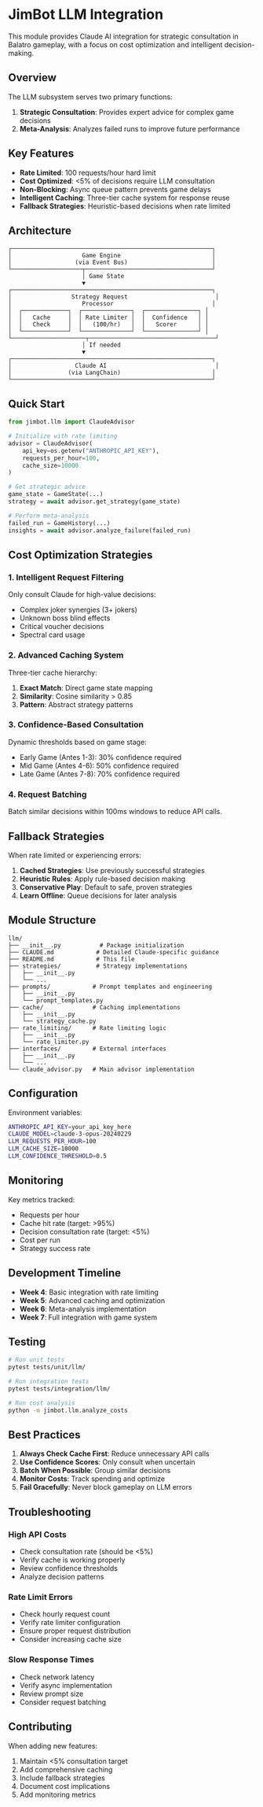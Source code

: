 # JimBot LLM Integration

This module provides Claude AI integration for strategic consultation in Balatro
gameplay, with a focus on cost optimization and intelligent decision-making.

## Overview

The LLM subsystem serves two primary functions:

1. **Strategic Consultation**: Provides expert advice for complex game decisions
2. **Meta-Analysis**: Analyzes failed runs to improve future performance

## Key Features

- **Rate Limited**: 100 requests/hour hard limit
- **Cost Optimized**: <5% of decisions require LLM consultation
- **Non-Blocking**: Async queue pattern prevents game delays
- **Intelligent Caching**: Three-tier cache system for response reuse
- **Fallback Strategies**: Heuristic-based decisions when rate limited

## Architecture

```
┌─────────────────────────────────────────────────────────┐
│                    Game Engine                          │
│                  (via Event Bus)                        │
└────────────────────┬────────────────────────────────────┘
                     │ Game State
                     ▼
┌─────────────────────────────────────────────────────────┐
│                 Strategy Request                         │
│                    Processor                            │
│  ┌─────────────┐  ┌──────────────┐  ┌───────────────┐ │
│  │   Cache     │  │ Rate Limiter │  │  Confidence   │ │
│  │   Check     │  │   (100/hr)   │  │   Scorer      │ │
│  └─────────────┘  └──────────────┘  └───────────────┘ │
└─────────────────────┬────────────────────────────────────┘
                     │ If needed
                     ▼
┌─────────────────────────────────────────────────────────┐
│                  Claude AI                               │
│                (via LangChain)                          │
└─────────────────────────────────────────────────────────┘
```

## Quick Start

```python
from jimbot.llm import ClaudeAdvisor

# Initialize with rate limiting
advisor = ClaudeAdvisor(
    api_key=os.getenv("ANTHROPIC_API_KEY"),
    requests_per_hour=100,
    cache_size=10000
)

# Get strategic advice
game_state = GameState(...)
strategy = await advisor.get_strategy(game_state)

# Perform meta-analysis
failed_run = GameHistory(...)
insights = await advisor.analyze_failure(failed_run)
```

## Cost Optimization Strategies

### 1. Intelligent Request Filtering

Only consult Claude for high-value decisions:

- Complex joker synergies (3+ jokers)
- Unknown boss blind effects
- Critical voucher decisions
- Spectral card usage

### 2. Advanced Caching System

Three-tier cache hierarchy:

1. **Exact Match**: Direct game state mapping
2. **Similarity**: Cosine similarity > 0.85
3. **Pattern**: Abstract strategy patterns

### 3. Confidence-Based Consultation

Dynamic thresholds based on game stage:

- Early Game (Antes 1-3): 30% confidence required
- Mid Game (Antes 4-6): 50% confidence required
- Late Game (Antes 7-8): 70% confidence required

### 4. Request Batching

Batch similar decisions within 100ms windows to reduce API calls.

## Fallback Strategies

When rate limited or experiencing errors:

1. **Cached Strategies**: Use previously successful strategies
2. **Heuristic Rules**: Apply rule-based decision making
3. **Conservative Play**: Default to safe, proven strategies
4. **Learn Offline**: Queue decisions for later analysis

## Module Structure

```
llm/
├── __init__.py           # Package initialization
├── CLAUDE.md            # Detailed Claude-specific guidance
├── README.md            # This file
├── strategies/          # Strategy implementations
│   ├── __init__.py
│   └── ...
├── prompts/            # Prompt templates and engineering
│   ├── __init__.py
│   └── prompt_templates.py
├── cache/              # Caching implementations
│   ├── __init__.py
│   └── strategy_cache.py
├── rate_limiting/      # Rate limiting logic
│   ├── __init__.py
│   └── rate_limiter.py
├── interfaces/         # External interfaces
│   ├── __init__.py
│   └── ...
└── claude_advisor.py   # Main advisor implementation
```

## Configuration

Environment variables:

```bash
ANTHROPIC_API_KEY=your_api_key_here
CLAUDE_MODEL=claude-3-opus-20240229
LLM_REQUESTS_PER_HOUR=100
LLM_CACHE_SIZE=10000
LLM_CONFIDENCE_THRESHOLD=0.5
```

## Monitoring

Key metrics tracked:

- Requests per hour
- Cache hit rate (target: >95%)
- Decision consultation rate (target: <5%)
- Cost per run
- Strategy success rate

## Development Timeline

- **Week 4**: Basic integration with rate limiting
- **Week 5**: Advanced caching and optimization
- **Week 6**: Meta-analysis implementation
- **Week 7**: Full integration with game system

## Testing

```bash
# Run unit tests
pytest tests/unit/llm/

# Run integration tests
pytest tests/integration/llm/

# Run cost analysis
python -m jimbot.llm.analyze_costs
```

## Best Practices

1. **Always Check Cache First**: Reduce unnecessary API calls
2. **Use Confidence Scores**: Only consult when uncertain
3. **Batch When Possible**: Group similar decisions
4. **Monitor Costs**: Track spending and optimize
5. **Fail Gracefully**: Never block gameplay on LLM errors

## Troubleshooting

### High API Costs

- Check consultation rate (should be <5%)
- Verify cache is working properly
- Review confidence thresholds
- Analyze decision patterns

### Rate Limit Errors

- Check hourly request count
- Verify rate limiter configuration
- Ensure proper request distribution
- Consider increasing cache size

### Slow Response Times

- Check network latency
- Verify async implementation
- Review prompt size
- Consider request batching

## Contributing

When adding new features:

1. Maintain <5% consultation target
2. Add comprehensive caching
3. Include fallback strategies
4. Document cost implications
5. Add monitoring metrics
